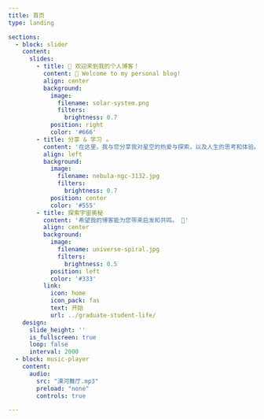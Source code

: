 ```yaml
---
title: 首页
type: landing

sections:
  - block: slider
    content:
      slides:
        - title: 👋 欢迎来到我的个人博客！
          content: 👋 Welcome to my personal blog!
          align: center
          background:
            image:
              filename: solar-system.png
              filters:
                brightness: 0.7
            position: right
            color: '#666'
        - title: 分享 & 学习 ☕️
          content: '在这里，我与您分享我对星空的热爱与探索，以及人生的思考和体验。'
          align: left
          background:
            image:
              filename: nebula-ngc-3132.jpg
              filters:
                brightness: 0.7
            position: center
            color: '#555'
        - title: 探索宇宙奥秘
          content: '希望我的博客能为您带来启发和共鸣。 🌟'
          align: center
          background:
            image:
              filename: universe-spiral.jpg
              filters:
                brightness: 0.5
            position: left
            color: '#333'
          link:
            icon: home
            icon_pack: fas
            text: 开始
            url: ../graduate-student-life/
    design:
      slide_height: ''
      is_fullscreen: true
      loop: false
      interval: 2000
  - block: music-player
    content:
      audio:
        src: "漠河舞厅.mp3"
        preload: "none"
        controls: true

---
```


